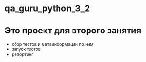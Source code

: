 # qa_guru_python_3_2

# Это проект для второго занятия

- сбор тестов и метаинформации по ним
- запуск тестов
- репортинг

